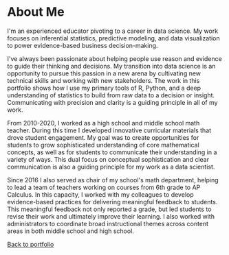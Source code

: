 # About Me

I'm an experienced educator pivoting to a career in data science. My work focuses on inferential statistics, predictive modeling, and data visualization to power evidence-based business decision-making.  

I've always been passionate about helping people use reason and evidence to guide their thinking and decisions. My transition into data science is an opportunity to pursue this passion in a new arena by cultivating new technical skills and working with new stakeholders. The work in this portfolio shows how I use my primary tools of R, Python, and a deep understanding of statistics to build from raw data to a decision or insight. Communicating with precision and clarity is a guiding principle in all of my work.  

From 2010-2020, I worked as a high school and middle school math teacher. During this time I developed innovative curricular materials that drove student engagement. My goal was to create opportunities for students to grow sophisticated understanding of core mathematical concepts, as well as for students to communicate their understanding in a variety of ways. This dual focus on conceptual sophistication and clear communication is also a guiding principle for my work as a data scientist.  

Since 2016 I also served as chair of my school's math department, helping to lead a team of teachers working on courses from 6th grade to AP Calculus. In this capacity, I worked with my colleagues to develop evidence-based practices for delivering meaningful feedback to students. This meaningful feedback not only reported a grade, but led students to revise their work and ultimately improve their learning. I also worked with administrators to coordinate broad instructional themes across content areas in both middle school and high school.  

[Back to portfolio](README.md)